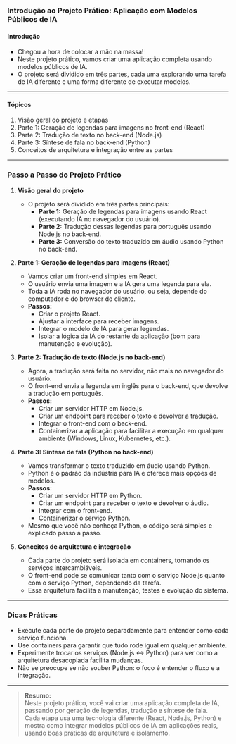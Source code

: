 ### **Introdução ao Projeto Prático: Aplicação com Modelos Públicos de IA**

#### Introdução

- Chegou a hora de colocar a mão na massa!
- Neste projeto prático, vamos criar uma aplicação completa usando modelos públicos de IA.
- O projeto será dividido em três partes, cada uma explorando uma tarefa de IA diferente e uma forma diferente de executar modelos.

---

#### Tópicos

1. Visão geral do projeto e etapas
2. Parte 1: Geração de legendas para imagens no front-end (React)
3. Parte 2: Tradução de texto no back-end (Node.js)
4. Parte 3: Síntese de fala no back-end (Python)
5. Conceitos de arquitetura e integração entre as partes

---

### Passo a Passo do Projeto Prático

1. **Visão geral do projeto**

   - O projeto será dividido em três partes principais:
     - **Parte 1:** Geração de legendas para imagens usando React (executando IA no navegador do usuário).
     - **Parte 2:** Tradução dessas legendas para português usando Node.js no back-end.
     - **Parte 3:** Conversão do texto traduzido em áudio usando Python no back-end.

2. **Parte 1: Geração de legendas para imagens (React)**

   - Vamos criar um front-end simples em React.
   - O usuário envia uma imagem e a IA gera uma legenda para ela.
   - Toda a IA roda no navegador do usuário, ou seja, depende do computador e do browser do cliente.
   - **Passos:**
     - Criar o projeto React.
     - Ajustar a interface para receber imagens.
     - Integrar o modelo de IA para gerar legendas.
     - Isolar a lógica da IA do restante da aplicação (bom para manutenção e evolução).

3. **Parte 2: Tradução de texto (Node.js no back-end)**

   - Agora, a tradução será feita no servidor, não mais no navegador do usuário.
   - O front-end envia a legenda em inglês para o back-end, que devolve a tradução em português.
   - **Passos:**
     - Criar um servidor HTTP em Node.js.
     - Criar um endpoint para receber o texto e devolver a tradução.
     - Integrar o front-end com o back-end.
     - Containerizar a aplicação para facilitar a execução em qualquer ambiente (Windows, Linux, Kubernetes, etc.).

4. **Parte 3: Síntese de fala (Python no back-end)**

   - Vamos transformar o texto traduzido em áudio usando Python.
   - Python é o padrão da indústria para IA e oferece mais opções de modelos.
   - **Passos:**
     - Criar um servidor HTTP em Python.
     - Criar um endpoint para receber o texto e devolver o áudio.
     - Integrar com o front-end.
     - Containerizar o serviço Python.
   - Mesmo que você não conheça Python, o código será simples e explicado passo a passo.

5. **Conceitos de arquitetura e integração**

   - Cada parte do projeto será isolada em containers, tornando os serviços intercambiáveis.
   - O front-end pode se comunicar tanto com o serviço Node.js quanto com o serviço Python, dependendo da tarefa.
   - Essa arquitetura facilita a manutenção, testes e evolução do sistema.

---

### Dicas Práticas

- Execute cada parte do projeto separadamente para entender como cada serviço funciona.
- Use containers para garantir que tudo rode igual em qualquer ambiente.
- Experimente trocar os serviços (Node.js ↔ Python) para ver como a arquitetura desacoplada facilita mudanças.
- Não se preocupe se não souber Python: o foco é entender o fluxo e a integração.

---

> **Resumo:**  
> Neste projeto prático, você vai criar uma aplicação completa de IA, passando por geração de legendas, tradução e síntese de fala.  
> Cada etapa usa uma tecnologia diferente (React, Node.js, Python) e mostra como integrar modelos públicos de IA em aplicações reais, usando boas práticas de arquitetura e isolamento.
